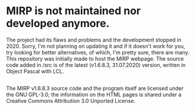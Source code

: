 # MIRP is not maintained nor developed anymore.
The project had its flaws and problems and the development stopped in 2020. Sorry, I'm not planning on updating it and if it doesn't work for you, try looking for better alternatives, of which, I'm pretty sure, there are many.
This repository was initially made to host the MIRP webpage. The source code added in /src is of the latest (v1.6.8.3, 31.07.2020) version, written in Object Pascal with LCL.
##
The MIRP v1.6.8.3 source code and the program itself are licensed under the GNU GPL-3.0; the information on the HTML pages is shared under a Creative Commons Attribution 3.0 Unported License.
